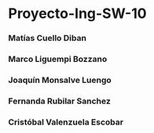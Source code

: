 # Proyecto-Ing-SW-10
### Matías Cuello Diban
### Marco Liguempi Bozzano
### Joaquín Monsalve Luengo
### Fernanda Rubilar Sanchez
### Cristóbal Valenzuela Escobar
